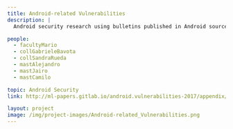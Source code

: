 ```yaml
---
title: Android-related Vulnerabilities
description: |
  Android security research using bulletins published in Android source code webpage

people:
  - facultyMario
  - collGabrieleBavota
  - collSandraRueda
  - mastAlejandro
  - mastJairo
  - mastCamilo

topic: Android Security
link: http://ml-papers.gitlab.io/android.vulnerabilities-2017/appendix/index.html

layout: project
image: /img/project-images/Android-related_Vulnerabilities.png
---
```

